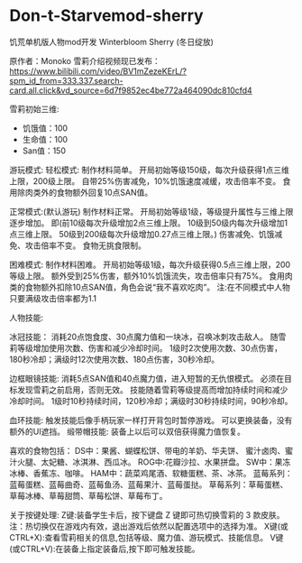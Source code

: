 # Don-t-Starvemod-sherry
饥荒单机版人物mod开发
Winterbloom Sherry (冬日绽放)

原作者：Monoko
雪莉介绍视频现已发布：https://www.bilibili.com/video/BV1mZezeKErL/?spm_id_from=333.337.search-card.all.click&vd_source=6d7f9852ec4be772a464090dc810cfd4

雪莉初始三维:

- 饥饿值：100
- 生命值：100
- San值：150

游玩模式:
轻松模式:
制作材料简单。
开局初始等级150级，每次升级获得1点三维上限，200级上限。
自带25%伤害减免，10%饥饿速度减缓，攻击倍率不变。
食用除肉类外的食物额外回复10点SAN值。

正常模式:(默认游玩)
制作材料正常。
开局初始等级1级，等级提升属性与三维上限逐步增加。
即(前10级每次升级增加2点三维上限。
10级到50级内每次升级增加1点三维上限。
50级到200级每次升级增加0.27点三维上限。)
伤害减免、饥饿减免、攻击倍率不变。
食物无挑食限制。

困难模式:
制作材料困难。
开局初始等级1级，每次升级获得0.5点三维上限，200等级上限。
额外受到25%伤害，额外10%饥饿流失，攻击倍率只有75%。
食用肉类的食物额外扣除10点SAN值，角色会说“我不喜欢吃肉”。
注:在不同模式中人物只要满级攻击倍率都为1.1

人物技能:

冰冠技能：
消耗20点饱食度、30点魔力值和一块冰，召唤冰刺攻击敌人。
随雪莉等级增加使用次数、伤害和减少冷却时间。
1级时2次使用次数、30点伤害，180秒冷却；满级时12次使用次数、180点伤害，30秒冷却。

边框眼镜技能:
消耗5点SAN值和40点魔力值，进入短暂的无仇恨模式。
必须在目标发现雪莉之前启用，否则无效。
技能随着雪莉等级提高而增加持续时间和减少冷却时间。
1级时10秒持续时间，120秒冷却；满级时30秒持续时间，90秒冷却。

血环技能:
触发技能后像手柄玩家一样打开背包时暂停游戏。
可以更换装备，没有额外的UI遮挡。
缎带帽技能:
装备上以后可以双倍获得魔力值恢复。

喜欢的食物包括：
DS中：果酱、蝴蝶松饼、带电的羊奶、华夫饼、
蜜汁卤肉、蜜汁火腿、太妃糖、冰淇淋、西瓜冰。
ROG中:花瓣沙拉、水果拼盘。
SW中：果冻冰棒、香蕉冻、咖啡。
HAM中：蔬菜鸡尾酒、软糖蛋糕、茶、冰茶。
蓝莓系列： 蓝莓蛋糕、蓝莓曲奇、蓝莓鱼汤、蓝莓果汁、蓝莓蛋挞。
草莓系列：草莓蛋糕、草莓冰棒、草莓甜筒、草莓松饼、草莓布丁。

关于按键处理:
Z键:装备学生卡后，按下键盘 Z 键即可热切换雪莉的 3 款皮肤。
注：热切换仅在游戏内有效，退出游戏后依然以配置选项中的选择为准。
X键(或CTRL+X):查看雪莉相关的信息,包括等级、魔力值、游玩模式、技能信息。
V键(或CTRL+V):在装备上指定装备后,按下即可触发技能。
